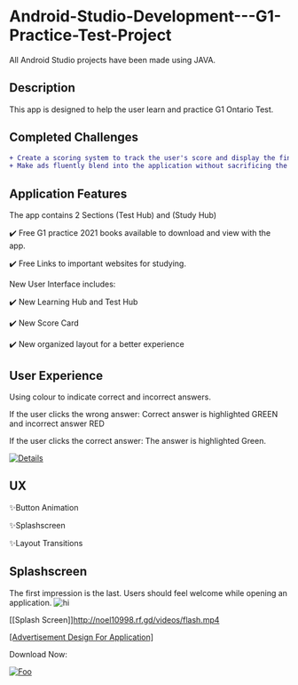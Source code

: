 # Android-Studio-Development---G1-Practice-Test-Project
All Android Studio projects have been made using JAVA. 

## Description 
This app is designed to help the user learn and practice G1 Ontario Test.

## Completed Challenges
```diff
+ Create a scoring system to track the user's score and display the final score at the end of the test.
+ Make ads fluently blend into the application without sacrificing the quality of the app.  
```
## Application Features
The app contains 2 Sections (Test Hub) and (Study Hub)

✔️ Free G1 practice 2021 books available to download and view with the app.

✔️ Free Links to important websites for studying.

New User Interface includes: 

✔️ New Learning Hub and Test Hub

✔️ New Score Card

✔️ New organized layout for a better experience


## User Experience
Using colour to indicate correct and incorrect answers.

If the user clicks the wrong answer: Correct answer is highlighted GREEN and incorrect answer RED

If the user clicks the correct answer: The answer is highlighted Green.

[![Details](https://github.com/noelshereportfolio/Android-Studio-Development---G1-Practice-Test-Application/blob/main/readme_assets/p1.png)](https://play.google.com/store/apps/details?id=com.noelistic.g1app)


## UX
✨Button Animation

✨Splashscreen

✨Layout Transitions 

## Splashscreen
The first impression is the last.
Users should feel welcome while opening an application. 
![hi](https://github.com/noelshereportfolio/Android-Studio-Development---G1-Practice-Test-Application/blob/main/readme_assets/gif_splash.gif)

[[Splash Screen]]http://noel10998.rf.gd/videos/flash.mp4 


[[Advertisement Design For Application]](https://www.youtube.com/watch?v=br8afPWrwEcp)


Download Now:

[![Foo](https://github.com/noelshereportfolio/Android-Studio-Development---G1-Practice-Test-Application/blob/main/readme_assets/playbtn.png)](https://play.google.com/store/apps/details?id=com.noelistic.g1app)

